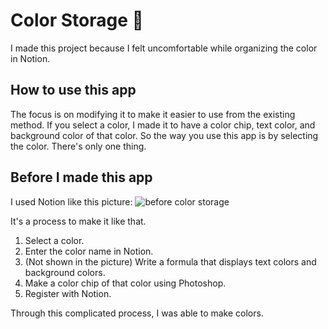 # Color Storage 🎨

I made this project because I felt uncomfortable while organizing the color in Notion.

## How to use this app

The focus is on modifying it to make it easier to use from the existing method.
If you select a color, I made it to have a color chip, text color, and background color of that color.
So the way you use this app is by selecting the color. There's only one thing.

## Before I made this app

I used Notion like this picture:
<img alt="before color storage" src="https://user-images.githubusercontent.com/87294942/199770625-586aa7a2-8614-4835-930f-fc485c221fe5.png">

It's a process to make it like that.
1. Select a color.
2. Enter the color name in Notion.
3. (Not shown in the picture) Write a formula that displays text colors and background colors.
4. Make a color chip of that color using Photoshop.
5. Register with Notion.

Through this complicated process, I was able to make colors.
